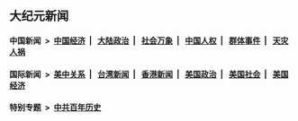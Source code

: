 ## 大纪元新闻

#### 中国新闻 &nbsp;>&nbsp; [中国经济](indexes/ncid283/README.md?09081245) &nbsp;| &nbsp; [大陆政治](indexes/ncid277/README.md?09081245) &nbsp;| &nbsp; [社会万象](indexes/ncid282/README.md?09081245) &nbsp;| &nbsp; [中国人权](indexes/ncid278/README.md?09081245) &nbsp;| &nbsp; [群体事件](indexes/ncid279/README.md?09081245) &nbsp;| &nbsp; [天灾人祸](indexes/ncid280/README.md?09081245)

#### 国际新闻 &nbsp;>&nbsp; [美中关系](indexes/nf1412576/README.md?09081245) &nbsp;| &nbsp; [台湾新闻](indexes/ncid1349361/README.md?09081245) &nbsp;| &nbsp; [香港新闻](indexes/ncid1349362/README.md?09081245) &nbsp;| &nbsp; [美国政治](indexes/ncid1078159/README.md?09081245) &nbsp;| &nbsp; [美国社会](indexes/ncid1078160/README.md?09081245) &nbsp;| &nbsp; [美国经济](indexes/ncid1078158/README.md?09081245)

#### 特别专题 &nbsp;>&nbsp; [中共百年历史](https://github.com/easy2view/epoch-special/blob/master/README.md?09081245)  

